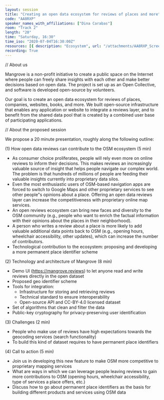 ```yaml
---
layout: session
title: "Creating an open data ecosystem for reviews of places and more"
code: "AA8RXP"
speaker_names_with_affiliations: ["Dina Carabas"]
room: "Track 2"
length: "20"
time: "Saturday, 16:30"
time_iso: "2020-07-04T16:30:00Z"
resources: [{ description: "Ecosystem", url: "/attachments/AA8RXP_Screenshot_2020-03-29_at_15.55.38_oIv435A.png" }]
recording: True
---
```

// About us

Mangrove is a non-profit initiative to create a public space on the Internet where people can freely share insights with each other and make better decisions based on open data. The project is set up as an Open Collective, and software is developed open-source by volunteers.

Our goal is to create an open data ecosystem for reviews of places, companies, websites, books, and more. We built open-source infrastructure that enables any application or website to integrate a reviews layer, and to benefit from the shared data pool that is created by a combined user base of participating applications.

// About the proposed session

We propose a 20 minute presentation, roughly along the following outline:

(1) How open data reviews can contribute to the OSM ecosystem (5 min)
  - As consumer choice proliferates, people will rely even more on online reviews to inform their decisions. This makes reviews an increasingly valuable source of insight that helps people navigate our complex world. The problem is that hundreds of millions of people are feeding their valuable insights currently into proprietary data silos.
  - Even the most enthusiastic users of OSM-based navigation apps are forced to switch to Google Maps and other proprietary services to see other people"s opinions about a place. Offering an open data reviews layer can increase the competitiveness with proprietary online map services.
  - An open reviews ecosystem can bring new faces and diversity to the OSM community (e.g., people who want to enrich the factual information with their opinions about the places in their neighborhood).
  - A person who writes a review about a place is more likely to add valuable additional data points back to OSM (e.g., opening hours, wheelchair accessibility, other updates), which can increase the number of contributors.
  - Technological contribution to the ecosystem: proposing and developing a more permanent place identifier scheme

(2) Technology and architecture of Mangrove (8 min)
  - Demo UI (https://mangrove.reviews) to let anyone read and write reviews directly in the open dataset
  - Proposed geo identifier scheme
  - Tools for integration:
    - Infrastructure for storing and retrieving reviews
    - Technical standard to ensure interoperability
    - Open-source API and CC-BY-4.0 licensed dataset
  - Set of algorithms that clean and filter the data
  - Public-key cryptography for privacy-preserving user identification

(3) Challenges (2 min)
  - People who make use of reviews have high expectations towards the geocoding services (search functionality)
  - To build this kind of dataset requires to have permanent place identifiers

(4) Call to action (5 min)
  - Join us in developing this new feature to make OSM more competitive to proprietary mapping services
  - What are ways in which we can leverage people leaving reviews to gain more contributions to OSM (opening hours, wheelchair accessibility, type of services a place offers, etc.)
  - Discuss how to go about permanent place identifiers as the basis for building different products and services using OSM data

